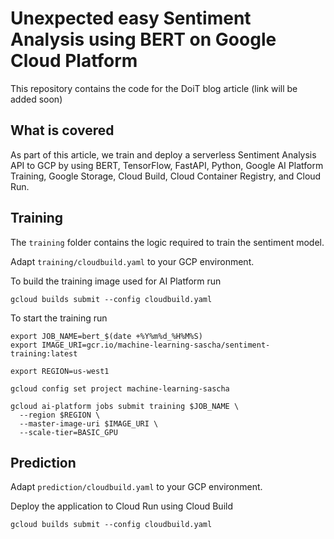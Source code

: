 # Unexpected easy Sentiment Analysis using BERT on Google Cloud Platform

This repository contains the code for the DoiT blog article (link will be added soon) 

## What is covered
As part of this article, we train and deploy a serverless Sentiment Analysis API to GCP by using BERT, TensorFlow, FastAPI, Python, Google AI Platform Training, Google Storage, Cloud Build, Cloud Container Registry, and Cloud Run.


## Training

The `training` folder contains the logic required to train the sentiment model. 

Adapt `training/cloudbuild.yaml` to your GCP environment.

To build the training image used for AI Platform run

```
gcloud builds submit --config cloudbuild.yaml
```

To start the training run
```
export JOB_NAME=bert_$(date +%Y%m%d_%H%M%S)
export IMAGE_URI=gcr.io/machine-learning-sascha/sentiment-training:latest

export REGION=us-west1

gcloud config set project machine-learning-sascha 

gcloud ai-platform jobs submit training $JOB_NAME \
  --region $REGION \
  --master-image-uri $IMAGE_URI \
  --scale-tier=BASIC_GPU
```

## Prediction

Adapt `prediction/cloudbuild.yaml` to your GCP environment.

Deploy the application to Cloud Run using Cloud Build
```
gcloud builds submit --config cloudbuild.yaml
```